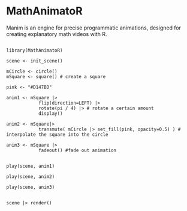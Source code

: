 # MathAnimatoR
Manim is an engine for precise programmatic animations, designed for creating explanatory math videos with R.



```{r}

library(MathAnimatoR)

scene <- init_scene()

mCircle <- circle()
mSquare <- square() # create a square

pink <- "#D147BD"

anim1 <- mSquare |>
            flip(direction=LEFT) |>
            rotate(pi / 4) |> # rotate a certain amount
            display()

anim2 <- mSquare|>
            transmute( mCircle |> set_fill(pink, opacity=0.5) ) # interpolate the square into the circle

anim3 <- mSquare |>
            fadeout() #fade out animation


play(scene, anim1)

play(scene, anim2)

play(scene, anim3)


scene |> render()


```
